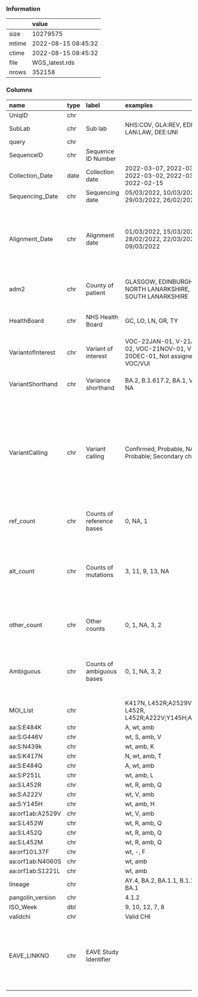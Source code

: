 
### Information



|       | value               |
|:------|:--------------------|
| size  | 10279575            |
| mtime | 2022-08-15 08:45:32 |
| ctime | 2022-08-15 08:45:32 |
| file  | WGS_latest.rds      |
| nrows | 352158              |

### Columns

| name              | type   | label                     | examples                                                                 | description                                                                                                                                                                                   |
|:------------------|:-------|:--------------------------|:-------------------------------------------------------------------------|:----------------------------------------------------------------------------------------------------------------------------------------------------------------------------------------------|
| UniqID            | chr    |                           |                                                                          |                                                                                                                                                                                               |
| SubLab            | chr    | Sub lab                   | NHS:COV, GLA:REV, EDI:RVL, LAN:LAW, DEE:UNI                              | Sub lab ID                                                                                                                                                                                    |
| query             | chr    |                           |                                                                          |                                                                                                                                                                                               |
| SequenceID        | chr    | Sequence ID Number        |                                                                          | Sequence ID number                                                                                                                                                                            |
| Collection_Date   | date   | Collection date           | 2022-03-07, 2022-03-14, 2022-03-02, 2022-03-09, 2022-02-15               | Date sample collected                                                                                                                                                                         |
| Sequencing_Date   | chr    | Sequencing date           | 05/03/2022, 10/03/2022, 29/03/2022, 26/02/2022                           | Date sample sequenced                                                                                                                                                                         |
| Alignment_Date    | chr    | Alignment date            | 01/03/2022, 15/03/2022, 28/02/2022, 22/03/2022, 09/03/2022               | The date the sequence is first available to PHS for analysis (used for sample tracking and calculating turn around times)                                                                     |
| adm2              | chr    | County of patient         | GLASGOW, EDINBURGH, NORTH LANARKSHIRE, FIFE, SOUTH LANARKSHIRE           | County level based on patient's outer postcode                                                                                                                                                |
| HealthBoard       | chr    | NHS Health Board          | GC, LO, LN, GR, TY                                                       | Name abbreviation of NHS Health Boards                                                                                                                                                        |
| VariantofInterest | chr    | Variant of interest       | VOC-22JAN-01, V-21APR-02, VOC-21NOV-01, V-20DEC-01, Not assigned VOC/VUI | whether VOC/VOI or not                                                                                                                                                                        |
| VariantShorthand  | chr    | Variance shorthand        | BA.2, B.1.617.2, BA.1, VOC1, NA                                          | seems incomplete? - better to use lineage                                                                                                                                                     |
| VariantCalling    | chr    | Variant calling           | Confirmed, Probable, NA, Probable; Secondary change                      | Based on the PHE VUI/VOC genomic definition, there are thresholds within number of mutation / deletions present within your sequence that match the profile. HR-LQG is high risk low quality. |
| ref_count         | chr    | Counts of reference bases | 0, NA, 1                                                                 | Counts of reference bases (not mutations)                                                                                                                                                     |
| alt_count         | chr    | Counts of mutations       | 3, 11, 9, 13, NA                                                         | Counts of mutations (given that the mutation is an expected one within the VUI/VOC genomic profile)                                                                                           |
| other_count       | chr    | Other counts              | 0, 1, NA, 3, 2                                                           | Counts of bases that are not reference or expected mutations                                                                                                                                  |
| Ambiguous         | chr    | Counts of ambiguous bases | 0, 1, NA, 3, 2                                                           | Counts of bases which are ambiguous (typically due to low sequencing quality)                                                                                                                 |
| MOI_List          | chr    |                           | K417N, L452R;A2529V, L452R, L452R;A222V;Y145H;A2529V                     |                                                                                                                                                                                               |
| aa:S:E484K        | chr    |                           | A, wt, amb                                                               |                                                                                                                                                                                               |
| aa:S:G446V        | chr    |                           | wt, S, amb, V                                                            |                                                                                                                                                                                               |
| aa:S:N439k        | chr    |                           | wt, amb, K                                                               |                                                                                                                                                                                               |
| aa:S:K417N        | chr    |                           | N, wt, amb, T                                                            |                                                                                                                                                                                               |
| aa:S:E484Q        | chr    |                           | A, wt, amb                                                               |                                                                                                                                                                                               |
| aa:S:P251L        | chr    |                           | wt, amb, L                                                               |                                                                                                                                                                                               |
| aa:S:L452R        | chr    |                           | wt, R, amb, Q                                                            |                                                                                                                                                                                               |
| aa:S:A222V        | chr    |                           | wt, V, amb                                                               |                                                                                                                                                                                               |
| aa:S:Y145H        | chr    |                           | wt, amb, H                                                               |                                                                                                                                                                                               |
| aa:orf1ab:A2529V  | chr    |                           | wt, V, amb                                                               |                                                                                                                                                                                               |
| aa:S:L452W        | chr    |                           | wt, R, amb, Q                                                            |                                                                                                                                                                                               |
| aa:S:L452Q        | chr    |                           | wt, R, amb, Q                                                            |                                                                                                                                                                                               |
| aa:S:L452M        | chr    |                           | wt, R, amb, Q                                                            |                                                                                                                                                                                               |
| aa:orf10:L37F     | chr    |                           | wt, -, F                                                                 |                                                                                                                                                                                               |
| aa:orf1ab:N4060S  | chr    |                           | wt, amb                                                                  |                                                                                                                                                                                               |
| aa:orf1ab:S1221L  | chr    |                           | wt, amb                                                                  |                                                                                                                                                                                               |
| lineage           | chr    |                           | AY.4, BA.2, BA.1.1, B.1.1.7, BA.1                                        |                                                                                                                                                                                               |
| pangolin_version  | chr    |                           | 4.1.2                                                                    |                                                                                                                                                                                               |
| ISO_Week          | dbl    |                           | 9, 10, 12, 7, 8                                                          |                                                                                                                                                                                               |
| validchi          | chr    |                           | Valid CHI                                                                |                                                                                                                                                                                               |
| EAVE_LINKNO       | chr    | EAVE Study Identifier     |                                                                          | EAVE-II Identifier, pseudoynmised CHI numbers are used to create randomly assigned study index numbers.                                                                                       |
        
